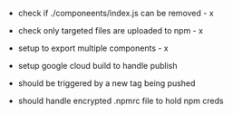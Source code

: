 - check if ./componeents/index.js can be removed - x
- check only targeted files are uploaded to npm - x
- setup to export multiple components - x

- setup google cloud build to handle publish
- should be triggered by a new tag being pushed
- should handle encrypted .npmrc file to hold npm creds
